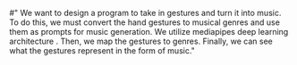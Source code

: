 #"  We want to design a program to take in gestures and turn it into music. To do
 this, we must convert the hand gestures to musical genres and use them as
 prompts for music generation. We utilize mediapipes deep learning architecture
 . Then, we map the gestures to genres. Finally, we can see what the gestures
 represent in the form of music." 
